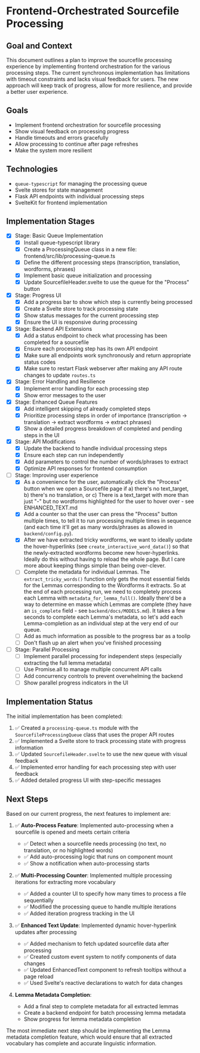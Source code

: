 # Frontend-Orchestrated Sourcefile Processing

## Goal and Context

This document outlines a plan to improve the sourcefile processing experience by implementing frontend orchestration for the various processing steps. The current synchronous implementation has limitations with timeout constraints and lacks visual feedback for users. The new approach will keep track of progress, allow for more resilience, and provide a better user experience.

## Goals

- Implement frontend orchestration for sourcefile processing
- Show visual feedback on processing progress
- Handle timeouts and errors gracefully
- Allow processing to continue after page refreshes
- Make the system more resilient

## Technologies

- `queue-typescript` for managing the processing queue
- Svelte stores for state management
- Flask API endpoints with individual processing steps
- SvelteKit for frontend implementation

## Implementation Stages

- [x] Stage: Basic Queue Implementation
  - [x] Install queue-typescript library
  - [x] Create a ProcessingQueue class in a new file: frontend/src/lib/processing-queue.ts
  - [x] Define the different processing steps (transcription, translation, wordforms, phrases)
  - [x] Implement basic queue initialization and processing
  - [x] Update SourcefileHeader.svelte to use the queue for the "Process" button

- [x] Stage: Progress UI
  - [x] Add a progress bar to show which step is currently being processed
  - [x] Create a Svelte store to track processing state
  - [x] Show status messages for the current processing step
  - [x] Ensure the UI is responsive during processing

- [x] Stage: Backend API Extensions
  - [x] Add a status endpoint to check what processing has been completed for a sourcefile
  - [x] Ensure each processing step has its own API endpoint
  - [x] Make sure all endpoints work synchronously and return appropriate status codes
  - [x] Make sure to restart Flask webserver after making any API route changes to update `routes.ts`

- [x] Stage: Error Handling and Resilience
  - [x] Implement error handling for each processing step
  - [x] Show error messages to the user

- [x] Stage: Enhanced Queue Features
  - [x] Add intelligent skipping of already completed steps
  - [x] Prioritize processing steps in order of importance (transcription → translation → extract wordforms → extract phrases)
  - [x] Show a detailed progress breakdown of completed and pending steps in the UI

- [x] Stage: API Modifications
  - [x] Update the backend to handle individual processing steps
  - [x] Ensure each step can run independently
  - [x] Add parameters to control the number of words/phrases to extract
  - [x] Optimize API responses for frontend consumption

- [ ] Stage: Improving user experience
  - [x] As a convenience for the user, automatically click the "Process" button when we open a Sourcefile page if a) there's no text_target, b) there's no translation, or c) There is a text_target with more than just "-" but no wordforms highlighted for the user to hover over - see ENHANCED_TEXT.md
  - [x] Add a counter so that the user can press the "Process" button multiple times, to tell it to run processing multiple times in sequence (and each time it'll get as many words/phrases as allowed in `backend/config.py`).
  - [x] After we have extracted tricky wordforms, we want to ideally update the hover-hyperlinks (see `create_interactive_word_data()`) so that the newly-extracted wordforms become new hover-hyperlinks. Ideally do this without having to reload the whole page. But I care more about keeping things simple than being over-clever.
  - [ ] Complete the metadata for individual Lemmas. The `extract_tricky_words()` function only gets the most essential fields for the Lemmas corresponding to the Wordforms it extracts. So at the end of each processing run, we need to completely process each Lemma with `metadata_for_lemma_full()`. Ideally there'd be a way to determine en masse which Lemmas are complete (they have an `is_complete` field - see `backend/docs/MODELS.md`). It takes a few seconds to complete each Lemma's metadata, so let's add each Lemma-completion as an individual step at the very end of our queue.
  - [ ] Add as much information as possible to the progress bar as a toolip
  - [ ] Don't flash up an alert when you've finished processing
  
- [ ] Stage: Parallel Processing
  - [ ] Implement parallel processing for independent steps (especially extracting the full lemma metadata)
  - [ ] Use Promise.all to manage multiple concurrent API calls
  - [ ] Add concurrency controls to prevent overwhelming the backend
  - [ ] Show parallel progress indicators in the UI

## Implementation Status

The initial implementation has been completed:

1. ✅ Created a `processing-queue.ts` module with the `SourcefileProcessingQueue` class that uses the proper API routes
2. ✅ Implemented a Svelte store to track processing state with progress information
3. ✅ Updated `SourcefileHeader.svelte` to use the new queue with visual feedback
4. ✅ Implemented error handling for each processing step with user feedback
5. ✅ Added detailed progress UI with step-specific messages

## Next Steps

Based on our current progress, the next features to implement are:

1. ✅ **Auto-Process Feature**: Implemented auto-processing when a sourcefile is opened and meets certain criteria
   - ✅ Detect when a sourcefile needs processing (no text, no translation, or no highlighted words)
   - ✅ Add auto-processing logic that runs on component mount
   - ✅ Show a notification when auto-processing starts

2. ✅ **Multi-Processing Counter**: Implemented multiple processing iterations for extracting more vocabulary
   - ✅ Added a counter UI to specify how many times to process a file sequentially
   - ✅ Modified the processing queue to handle multiple iterations
   - ✅ Added iteration progress tracking in the UI

3. ✅ **Enhanced Text Update**: Implemented dynamic hover-hyperlink updates after processing
   - ✅ Added mechanism to fetch updated sourcefile data after processing
   - ✅ Created custom event system to notify components of data changes
   - ✅ Updated EnhancedText component to refresh tooltips without a page reload
   - ✅ Used Svelte's reactive declarations to watch for data changes

4. **Lemma Metadata Completion**:
   - Add a final step to complete metadata for all extracted lemmas
   - Create a backend endpoint for batch processing lemma metadata
   - Show progress for lemma metadata completion

The most immediate next step should be implementing the Lemma metadata completion feature, which would ensure that all extracted vocabulary has complete and accurate linguistic information.

